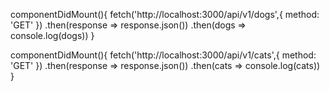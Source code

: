 componentDidMount(){
    fetch('http://localhost:3000/api/v1/dogs',{
      method: 'GET' 
    })
    .then(response => response.json())
    .then(dogs => console.log(dogs))
  }

  componentDidMount(){
    fetch('http://localhost:3000/api/v1/cats',{
      method: 'GET' 
    })
    .then(response => response.json())
    .then(cats => console.log(cats))
  }